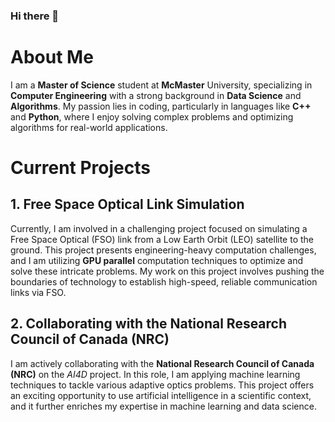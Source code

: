 ### Hi there 👋

# About Me
I am a **Master of Science** student at **McMaster** University, specializing in **Computer Engineering** with a strong background in **Data Science** and **Algorithms**. My passion lies in coding, particularly in languages like **C++** and **Python**, where I enjoy solving complex problems and optimizing algorithms for real-world applications.

# Current Projects
## 1. Free Space Optical Link Simulation <br>

Currently, I am involved in a challenging project focused on simulating a Free Space Optical (FSO) link from a Low Earth Orbit (LEO) satellite to the ground. This project presents engineering-heavy computation challenges, and I am utilizing **GPU parallel** computation techniques to optimize and solve these intricate problems. My work on this project involves pushing the boundaries of technology to establish high-speed, reliable communication links via FSO.<br>
## 2. Collaborating with the National Research Council of Canada (NRC) <br>

I am actively collaborating with the **National Research Council of Canada (NRC)** on the *AI4D* project. In this role, I am applying machine learning techniques to tackle various adaptive optics problems. This project offers an exciting opportunity to use artificial intelligence in a scientific context, and it further enriches my expertise in machine learning and data science.
